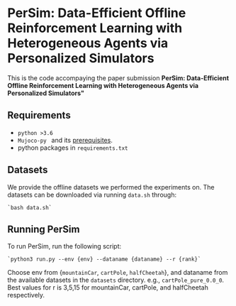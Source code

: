 # PerSim: Data-Efficient Offline Reinforcement Learning  with Heterogeneous Agents via Personalized Simulators

This is the code accompaying the paper submission **PerSim: Data-Efficient Offline Reinforcement Learning  with Heterogeneous Agents via Personalized Simulators"** 


## Requirements

* `python >3.6`
* `Mujoco-py ` and its [prerequisites](https://github.com/openai/mujoco-py#obtaining-the-binaries-and-license-key). 
* python packages in `requirements.txt`

## Datasets

We provide the offline datasets we performed the experiments on. The datasets can be downloaded via running `data.sh` through:
	
	`bash data.sh`


## Running PerSim

To run PerSim, run the following script:

	`python3 run.py --env {env} --dataname {dataname} --r {rank}`

Choose env from {`mountainCar`, `cartPole`, `halfCheetah`}, and dataname from the available datasets in the `datasets` directory. e.g., `cartPole_pure_0.0_0`. Best values for r is 3,5,15 for mountainCar, cartPole, and halfCheetah respectively.

